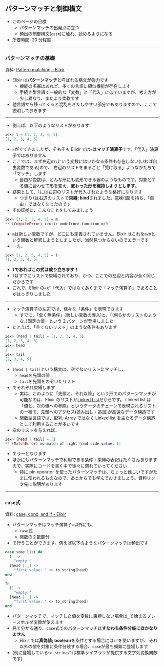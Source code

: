 ## パターンマッチと制御構文

- このページの目標
  - パターンマッチの出発点に立つ
  - 頻出の制御構文(`case`)に触れ、読めるようになる
- 所要時間: 20 分程度

---

### パターンマッチの基礎

資料: [Pattern matching - Elixir](https://elixir-lang.org/getting-started/pattern-matching.html)

- Elixir は**パターンマッチ**と呼ばれる構文が強力です
  - 機能の多寡はあれど、多くの言語に類似機能が存在します
  - 手続き型言語で一般的な「変数」と「代入」に似ていますが、考え方が少し異なり、またより柔軟です
- 他言語から移ってくると混乱をきたしやすい部分でもありますので、ここで説明しておきます

---

- 例えば、以下のようなリストがあります

```elixir
iex> l = [1, 2, 3, 4, 5]
[1, 2, 3, 4, 5]
```

- `=`がでてきましたが、そもそも Elixir では`=`は**マッチ演算子**です。「代入」演算子ではありません
- ここでは、まず左辺の`l`という変数にはいかなる条件も存在しない(いわば自由変数である)ので、
  右辺のリストをまるごと「受け取る」ようなかたちで「マッチ」します
  - 自由な変数は、どんな形にも変形できる器のようなものです。対象とする値に合わせて形を変え、**変わった形を維持しようとします**。
- 結果として、`l`には右辺のリストが代入されたような格好になります
  - つまり`l`は右辺のリストで**束縛; bind**されました。意味(値)を持ち、「自由」ではなくなったのです
- その証拠に、こんなことをしてみましょう

```elixir
iex> [1, 2, 3, 4, 5] = m
** (CompileError) iex:1: undefined function m/0
```

- `m`は新しい変数ですが、どこにも定義されていません。Elixir はこれを`m/0`という関数と解釈しようとしましたが、当然見つからないのでエラーです
- 一方、

```elixir
iex> [1, 2, 3, 4, 5] = l
[1, 2, 3, 4, 5]
```

- **`l`であればこの式は成り立ちます！**
- `l`はすでにリストで束縛されており、かつ、ここでの左辺と内容が全く同じだからです
- これで、Elixir の`=`が「代入」ではなくあくまで「マッチ演算子」であることがはっきりしました

---

- マッチ演算子の左辺では、様々な「条件」を表現できます
  - すでに、「全く無条件」(新しい変数の導入)と、「(何らかのリストのような、)固定の値」という 2 パターンが登場しました
- たとえば、「空でないリスト」のような条件もあります

```elixir
iex> [head | tail] = [1, 2, 3, 4, 5]
[1, 2, 3, 4, 5]
iex> head
1
iex> tail
[2, 3, 4, 5]
```

- `[head | tail]`という構文は、空でないリストにマッチし、
  - `head`を先頭の値
  - `tail`を先頭をのぞいたリスト
- でそれぞれ束縛します
  - 実は、このように「先頭と、それ以降」という形でのパターンマッチが可能なのは、Elixir のリストが[Linked List](https://elixir-lang.org/getting-started/basic-types.html#linked-lists)だからです。
    Linked list は「値と、次の値への参照」というデータのチェーンで表現されるリストの一種で、先頭へのアクセス(読み出し・追加)が高速なデータ構造です
  - 関数型言語では、配列; Array ではなく Linked list を主たるデータ構造として利用することが多いです
- 空のリストを与えれば、

```elixir
iex> [head | tail] = []
** (MatchError) no match of right hand side value: []
```

- エラーとなります
- ほかにもパターンマッチで利用できる条件・束縛の表記はたくさんありますので、実際にコードを書く中で徐々に慣れていってください
  - 特に pin operator を使ったパターンマッチは、ちょっと難しいですがたまに使われるものなので、あとからでも学んでおきましょう。資料リンク先に説明があります

---

### `case`式

資料: [case, cond, and if - Elixir](https://elixir-lang.org/getting-started/case-cond-and-if.html)

- パターンマッチはマッチ演算子`=`以外にも、
  - `case`式
  - 関数の引数部分
- で行うことができます。例えば以下のようなパターンマッチは頻出です

```elixir
case some_list do
  [] ->
    "empty!"
  [head | _] ->
    "first value: " <> to_string(head)
end
```

```elixir
fn
  [] ->
    "empty!"
  [head | _] ->
    "first value: " <> to_string(head)
end
```

- パターンマッチで、マッチした値を変数に束縛しない場合は`_`で始まるプレースホルダ変数が使えます
- 見て分かる通り、`case`式でのパターンマッチは**すなわち条件分岐にほかなりません**
  - Elixir では**真偽値; boolean**を条件とする場合には`if`を使いますが、
    それ以外の値を対象に条件分岐する場合、`case`が最も頻繁に登場します
- (例に登場している`to_string/1`は標準ライブラリが提供する文字列変換関数です)

